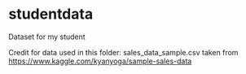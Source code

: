 # studentdata
Dataset for my student

Credit for data used in this folder:
sales_data_sample.csv taken from https://www.kaggle.com/kyanyoga/sample-sales-data
